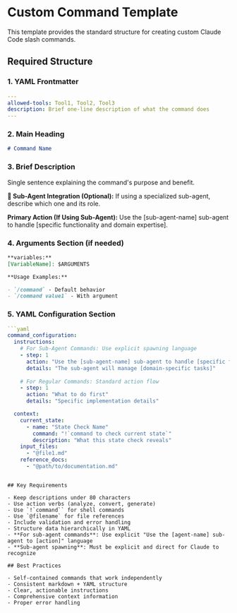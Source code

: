 # Custom Command Template

This template provides the standard structure for creating custom Claude Code slash commands.

## Required Structure

### 1. YAML Frontmatter

```yaml
---
allowed-tools: Tool1, Tool2, Tool3
description: Brief one-line description of what the command does
---
```

### 2. Main Heading

```markdown
# Command Name
```

### 3. Brief Description

Single sentence explaining the command's purpose and benefit.

**🤖 Sub-Agent Integration (Optional):** If using a specialized sub-agent, describe which one and its role.

**Primary Action (If Using Sub-Agent):** Use the [sub-agent-name] sub-agent to handle [specific functionality and domain expertise].

### 4. Arguments Section (if needed)

```markdown
**variables:**
[VariableName]: $ARGUMENTS

**Usage Examples:**

- `/command` - Default behavior
- `/command value1` - With argument
```

### 5. YAML Configuration Section

````yaml
```yaml
command_configuration:
  instructions:
    # For Sub-Agent Commands: Use explicit spawning language
    - step: 1
      action: "Use the [sub-agent-name] sub-agent to handle [specific functionality]"
      details: "The sub-agent will manage [domain-specific tasks]"
    
    # For Regular Commands: Standard action flow
    - step: 1
      action: "What to do first"
      details: "Specific implementation details"

  context:
    current_state:
      - name: "State Check Name"
        command: "!`command to check current state`"
        description: "What this state check reveals"
    input_files:
      - "@file1.md"
    reference_docs:
      - "@path/to/documentation.md"
````

```

## Key Requirements

- Keep descriptions under 80 characters
- Use action verbs (analyze, convert, generate)
- Use `!`command`` for shell commands
- Use `@filename` for file references
- Include validation and error handling
- Structure data hierarchically in YAML
- **For sub-agent commands**: Use explicit "Use the [agent-name] sub-agent to [action]" language
- **Sub-agent spawning**: Must be explicit and direct for Claude to recognize

## Best Practices

- Self-contained commands that work independently
- Consistent markdown + YAML structure
- Clear, actionable instructions
- Comprehensive context information
- Proper error handling
```

